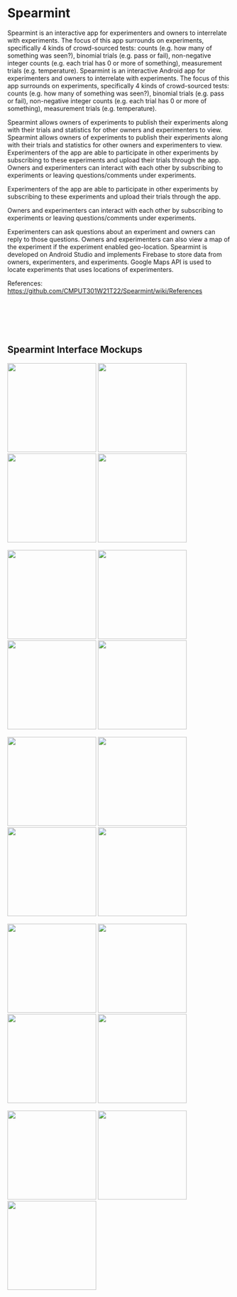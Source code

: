 # Spearmint

Spearmint is an interactive app for experimenters and owners to interrelate with experiments. The focus of this app surrounds on experiments, specifically 4 kinds of crowd-sourced tests: counts (e.g. how many of something was seen?), binomial trials (e.g. pass or fail), non-negative integer counts (e.g. each trial has 0 or more of something), measurement trials (e.g. temperature). 
 Spearmint is an interactive Android app for experimenters and owners to interrelate with experiments. The focus of this app surrounds on experiments, specifically 4 kinds of crowd-sourced tests: counts (e.g. how many of something was seen?), binomial trials (e.g. pass or fail), non-negative integer counts (e.g. each trial has 0 or more of something), measurement trials (e.g. temperature). 

 Spearmint allows owners of experiments to publish their experiments along with their trials and statistics for other owners and experimenters to view. 
 Spearmint allows owners of experiments to publish their experiments along with their trials and statistics for other owners and experimenters to view. Experimenters of the app are able to participate in other experiments by subscribing to these experiments and upload their trials through the app. Owners and experimenters can interact with each other by subscribing to experiments or leaving questions/comments under experiments.

 Experimenters of the app are able to participate in other experiments by subscribing to these experiments and upload their trials through the app.

 Owners and experimenters can interact with each other by subscribing to experiments or leaving questions/comments under experiments. 

 Experimenters can ask questions about an experiment and owners can reply to those questions. Owners and experimenters can also view a map of the experiment if the experiment enabled geo-location. 
 Spearmint is developed on Android Studio and implements Firebase to store data from owners, experimenters, and experiments. Google Maps API is used to locate experiments that uses locations of experimenters. 

References: https://github.com/CMPUT301W21T22/Spearmint/wiki/References

</br>
</br>
</br>
</br>

## Spearmint Interface Mockups </br>

<p float="left">
  <img src="https://user-images.githubusercontent.com/78892182/110072748-7f774f00-7d3b-11eb-8b0d-2a7299ba0cb6.png" width="200" />
  <img src="https://user-images.githubusercontent.com/78892182/111769687-1e896400-886f-11eb-978f-b9a4f62c45c2.png" width="200" />
  <img src="https://user-images.githubusercontent.com/78892182/110072767-8736f380-7d3b-11eb-8bc7-37e4bd3a5c86.png" width="200" />
  <img src="https://user-images.githubusercontent.com/78892182/110072768-88682080-7d3b-11eb-9935-4840b148fa65.png" width="200" />
 
 </p>


<p float="left">
  <img src="https://user-images.githubusercontent.com/78892182/110071839-01ff0f00-7d3a-11eb-9db6-e48c4fd86e96.png" width="200" />
  <img src="https://user-images.githubusercontent.com/78892182/110071907-222ece00-7d3a-11eb-9ae0-e1137fec25b8.png" width="200" />
  <img src="https://user-images.githubusercontent.com/78892182/110071969-3ecb0600-7d3a-11eb-8cf9-275835b703ea.png" width="200" />
  <img src="https://user-images.githubusercontent.com/78892182/110072079-746fef00-7d3a-11eb-9ba3-b5d444944e40.png" width="200" />



</p>

<p float="left">
  <img src="https://user-images.githubusercontent.com/78892182/110072195-a3866080-7d3a-11eb-8a72-ff69f6b231c8.png" width="200" />
  <img src="https://user-images.githubusercontent.com/78892182/110072539-2e675b00-7d3b-11eb-9a49-099f9cd906d1.png" width="200" />
  <img src="https://user-images.githubusercontent.com/78892182/110072545-2efff180-7d3b-11eb-834f-41e13ceb4767.png" width="200" />
  <img src="https://user-images.githubusercontent.com/78892182/110072551-30c9b500-7d3b-11eb-9a11-bd5b571801ea.png" width="200" />



</p>

<p float="left">
  <img src="https://user-images.githubusercontent.com/78892182/111845472-84570980-88ca-11eb-8b29-68684352ccf2.png" width="200" />
  <img src="https://user-images.githubusercontent.com/78892182/111845499-96d14300-88ca-11eb-8511-fdf63bfd0d2a.png" width="200" />
  <img src="https://user-images.githubusercontent.com/78892182/111845598-cbdd9580-88ca-11eb-97ee-d6b0c0e4ca43.png" width="200" />
  <img src="https://user-images.githubusercontent.com/78892182/111845656-eadc2780-88ca-11eb-84ee-1e102990f7a0.png" width="200" />

</p>

<p float="left">
  <img src="https://user-images.githubusercontent.com/78892182/111845843-427a9300-88cb-11eb-9a20-4f2bfadb16fb.png" width="200" />
  <img src="https://user-images.githubusercontent.com/78892182/111845917-66d66f80-88cb-11eb-924d-577122234514.png" width="200" />
  <img src="https://user-images.githubusercontent.com/78892182/111845991-94231d80-88cb-11eb-9911-87edf43f2815.png" width="200" />
 







</p>


